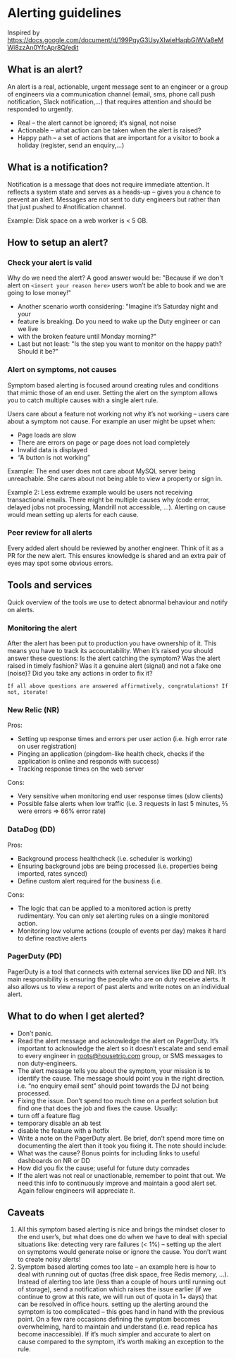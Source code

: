 # Alerting guidelines

Inspired by https://docs.google.com/document/d/199PqyG3UsyXlwieHaqbGiWVa8eMWi8zzAn0YfcApr8Q/edit

## What is an alert?

An alert is a real, actionable, urgent message sent to an engineer or a group of engineers via a communication channel (email, sms, phone call push notification, Slack notification,...) that requires attention and should be responded to urgently.

* Real – the alert cannot be ignored; it’s signal, not noise
* Actionable – what action can be taken when the alert is raised?
* Happy path – a set of actions that are important for a visitor to book a holiday (register, send an enquiry,...)

## What is a notification?

Notification is a message that does not require immediate attention. It reflects a system state and serves as a heads-up – gives you a chance to prevent an alert.
Messages are not sent to duty engineers but rather than that just pushed to #notification channel.

Example: Disk space on a web worker is < 5 GB.

## How to setup an alert?

### Check your alert is valid

Why do we need the alert? A good answer would be: "Because if we don't alert on `<insert your reason here>` users won’t be able to book and we are going to lose money!"
* Another scenario worth considering: "Imagine it’s Saturday night and your
* feature is breaking. Do you need to wake up the Duty engineer or can we live
* with the broken feature until Monday morning?"
* Last but not least: "Is the step you want to monitor on the happy path? Should it be?"

### Alert on symptoms, not causes

Symptom based alerting is focused around creating rules and conditions that mimic those of an end user. Setting the alert on the symptom allows you to catch multiple causes with a single alert rule.

Users care about a feature not working not why it’s not working – users care about a symptom not cause. For example an user might be upset when:
* Page loads are slow
* There are errors on page or page does not load completely
* Invalid data is displayed
* “A button is not working”

Example:
The end user does not care about MySQL server being unreachable. She cares about not being able to view a property or sign in.

Example 2: Less extreme example would be users not receiving transactional emails. There might be multiple causes why (code error, delayed jobs not processing, Mandrill not accessible, ...). Alerting on cause would mean setting up alerts for each cause.

### Peer review for all alerts

Every added alert should be reviewed by another engineer. Think of it as a PR for the new alert. This ensures knowledge is shared and an extra pair of eyes may spot some obvious errors.

## Tools and services

Quick overview of the tools we use to detect abnormal behaviour and notify on alerts.

### Monitoring the alert

After the alert has been put to production you have ownership of it. This means you have to track its accountability. When it’s raised you should answer these questions:
Is the alert catching the symptom?
Was the alert raised in timely fashion?
Was it a genuine alert (signal) and not a fake one (noise)?
Did you take any actions in order to fix it?

	If all above questions are answered affirmatively, congratulations! If not, iterate!

### New Relic (NR)

Pros:
* Setting up response times and errors per user action (i.e. high error rate on user registration)
* Pinging an application (pingdom-like health check, checks if the application is online and responds with success)
* Tracking response times on the web server

Cons:
* Very sensitive when monitoring end user response times (slow clients)
* Possible false alerts when low traffic (i.e. 3 requests in last 5 minutes, ⅔ were errors => 66% error rate)

### DataDog (DD)

Pros:
* Background process healthcheck (i.e. scheduler is working)
* Ensuring background jobs are being processed (i.e. properties being imported, rates synced)
* Define custom alert required for the business (i.e.

Cons:
* The logic that can be applied to a monitored action is pretty rudimentary. You can only set alerting rules on a single monitored action.
* Monitoring low volume actions (couple of events per day) makes it hard to define reactive alerts

### PagerDuty (PD)

PagerDuty is a tool that connects with external services like DD and NR. It’s main responsibility is ensuring the people who are on duty receive alerts.
It also allows us to view a report of past alerts and write notes on an individual alert.

## What to do when I get alerted?

* Don’t panic.
* Read the alert message and acknowledge the alert on PagerDuty. It’s important to acknowledge the alert so it doesn’t escalate and send email to every engineer in roots@housetrip.com group, or SMS messages to non duty-engineers.
* The alert message tells you about the symptom, your mission is to identify the cause. The message should point you in the right direction. i.e. “no enquiry email sent” should point towards the DJ not being processed.
* Fixing the issue. Don’t spend too much time on a perfect solution but find one that does the job and fixes the cause. Usually:
* turn off a feature flag
* temporary disable an ab test
* disable the feature with a hotfix
* Write a note on the PagerDuty alert. Be brief, don’t spend more time on documenting the alert than it took you fixing it. The note should include:
* What was the cause? Bonus points for including links to useful dashboards on NR or DD
* How did you fix the cause; useful for future duty comrades
* If the alert was not real or unactionable, remember to point that out. We need this info to continuously improve and maintain a good alert set. Again fellow engineers will appreciate it.

## Caveats

1. All this symptom based alerting is nice and brings the mindset closer to the end user’s, but what does one do when we have to deal with special situations like:
detecting very rare failures (< 1%) – setting up the alert on symptoms would generate noise or ignore the cause. You don’t want to create noisy alerts!
2. Symptom based alerting comes too late – an example here is how to deal with running out of quotas (free disk space, free Redis memory, …). Instead of alerting too late (less than a couple of hours until running out of storage), send a notification which raises the issue earlier (if we continue to grow at this rate, we will run out of quota in 1+ days) that can be resolved in office hours.
setting up the alerting around the symptom is too complicated – this goes hand in hand with the previous point. On a few rare occasions defining the symptom becomes overwhelming, hard to maintain and understand (i.e. read replica has become inaccessible). If it’s much simpler and accurate to alert on cause compared to the symptom, it’s worth making an exception to the rule.
